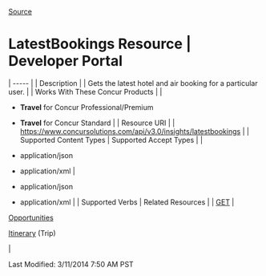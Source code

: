 [Source](https://developer.concur.com/insights/latest-bookings-resource "Permalink to LatestBookings Resource | Developer Portal")

# LatestBookings Resource | Developer Portal


| ----- |
|  Description |
|  Gets the latest hotel and air booking for a particular user. |
|  Works With These Concur Products |
|

* **Travel** for Concur Professional/Premium
* **Travel** for Concur Standard
 |
|  Resource URI |
|  https://www.concursolutions.com/api/v3.0/insights/latestbookings |
|  Supported Content Types |  Supported Accept Types |
|

* application/json
* application/xml
 |

* application/json
* application/xml
 |
|  Supported Verbs |  Related Resources |
|  [GET][1] |

[Opportunities][2]

[Itinerary][3] (Trip)

 |

Last Modified: 3/11/2014 7:50 AM PST

[1]: https://www.concursolutions.com/api/docs/index.html#!/LatestBookings
[2]: https://developer.concur.com/node/645
[3]: https://developer.concur.com/node/513
